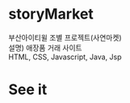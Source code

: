 # storyMarket
부산아이티윌 조별 프로젝트(사연마켓)   
설명) 애장품 거래 사이트    
HTML, CSS, Javascript, Java, Jsp

# See it 
